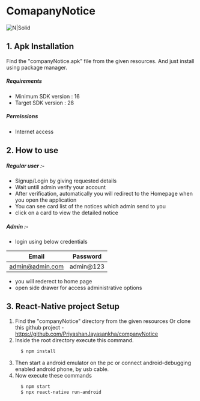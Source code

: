 # ComapanyNotice 
![N|Solid](https://firebasestorage.googleapis.com/v0/b/companynotice-69779.appspot.com/o/ic_launcher.png?alt=media&token=48f105ff-2acd-4515-811f-f8cdbff82dcd)

## 1. Apk Installation
Find the "companyNotice.apk" file from the given resources. And just install using package manager.
##### Requirements
   - Minimum SDK version : 16
   - Target SDK version : 28
##### Permissions
   - Internet access
## 2. How to use
##### Regular user :-
   - Signup/Login by giving requested details
   - Wait untill admin verify your account
   - After verification, automatically you will redirect to the Homepage when you open the application
   - You can see card list of the notices which admin send to you
   - click on a card to view the detailed notice
##### Admin :-
   - login using below credentials
  
 | Email | Password |
 | - | - |
 | admin@admin.com | admin@123 |
   - you will rederect to home page
   - open side drawer for access administrative options

## 3. React-Native project Setup
   1. Find the "companyNotice" directory from the given resources
      Or
      clone this github project - https://github.com/PriyashanJayasankha/companyNotice
   2. Inside the root directory execute this command.
      ```sh
        $ npm install
      ```
   3. Then start a android emulator on the pc
      or
      connect android-debugging enabled android phone, by usb cable.
   4. Now execute these commands
      ```sh
        $ npm start
        $ npx react-native run-android
      ```